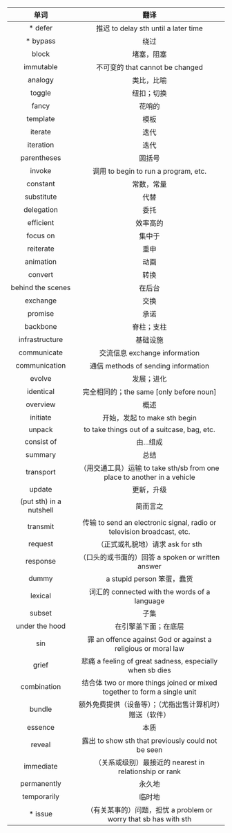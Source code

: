 |          单词           |                                   翻译                                   |
| :---------------------: | :----------------------------------------------------------------------: |
|         * defer         |                   推迟 to delay sth until a later time                   |
|        * bypass         |                                   绕过                                   |
|          block          |                                堵塞，阻塞                                |
|        immutable        |                     不可变的 that cannot be changed                      |
|         analogy         |                                类比，比喻                                |
|         toggle          |                                纽扣；切换                                |
|          fancy          |                                  花哨的                                  |
|        template         |                                   模板                                   |
|         iterate         |                                   迭代                                   |
|        iteration        |                                   迭代                                   |
|       parentheses       |                                  圆括号                                  |
|         invoke          |                   调用 to begin to run a program, etc.                   |
|        constant         |                                常数，常量                                |
|       substitute        |                                   代替                                   |
|       delegation        |                                   委托                                   |
|        efficient        |                                 效率高的                                 |
|        focus on         |                                  集中于                                  |
|        reiterate        |                                   重申                                   |
|        animation        |                                   动画                                   |
|         convert         |                                   转换                                   |
|    behind the scenes    |                                  在后台                                  |
|        exchange         |                                   交换                                   |
|         promise         |                                   承诺                                   |
|        backbone         |                                脊柱；支柱                                |
|     infrastructure      |                                 基础设施                                 |
|       communicate       |                      交流信息 exchange information                       |
|      communication      |                   通信 methods of sending information                    |
|         evolve          |                                发展；进化                                |
|        identical        |                 完全相同的；the same [only before noun]                  |
|        overview         |                                   概述                                   |
|        initiate         |                       开始，发起 to make sth begin                       |
|         unpack          |               to take things out of a suitcase, bag, etc.                |
|       consist of        |                                由...组成                                 |
|         summary         |                                   总结                                   |
|        transport        | （用交通工具）运输 to take sth/sb from one place to another in a vehicle |
|         update          |                                更新，升级                                |
| (put sth) in a nutshell |                                 简而言之                                 |
|        transmit         |  传输 to send an electronic signal, radio or television broadcast, etc.  |
|         request         |                     （正式或礼貌地）请求 ask for sth                     |
|        response         |            （口头的或书面的）回答 a spoken or written answer             |
|          dummy          |                        a stupid person 笨蛋，蠢货                        |
|         lexical         |              词汇的 connected with the words of a language               |
|         subset          |                                   子集                                   |
|     under the hood      |                           在引擎盖下面；在底层                           |
|           sin           |      罪 an offence against God or against a religious or moral law       |
|          grief          |         悲痛 a feeling of great sadness, especially when sb dies         |
|       combination       | 结合体 two or more things joined or mixed together to form a single unit |
|         bundle          |         额外免费提供（设备等）；（尤指出售计算机时）赠送（软件）         |
|         essence         |                                   本质                                   |
|         reveal          |            露出 to show sth that previously could not be seen            |
|        immediate        |          （关系或级别）最接近的 nearest in relationship or rank          |
|       permanently       |                                  永久地                                  |
|       temporarily       |                                  临时地                                  |
|         * issue         |     （有关某事的）问题，担忧 a problem or worry that sb has with sth     |

